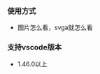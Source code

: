 <!--
 * @Author: your name
 * @Date: 2021-01-19 17:20:12
 * @LastEditTime: 2021-01-19 21:53:39
 * @LastEditors: Please set LastEditors
 * @Description: In User Settings Edit
 * @FilePath: /custom-editor-sample/README.md
-->

### 使用方式

- 图片怎么看，svga就怎么看

### 支持vscode版本

- 1.46.0以上
